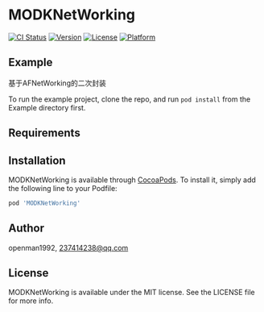 # MODKNetWorking

[![CI Status](https://img.shields.io/travis/openman1992/MODKNetWorking.svg?style=flat)](https://travis-ci.org/openman1992/MODKNetWorking)
[![Version](https://img.shields.io/cocoapods/v/MODKNetWorking.svg?style=flat)](https://cocoapods.org/pods/MODKNetWorking)
[![License](https://img.shields.io/cocoapods/l/MODKNetWorking.svg?style=flat)](https://cocoapods.org/pods/MODKNetWorking)
[![Platform](https://img.shields.io/cocoapods/p/MODKNetWorking.svg?style=flat)](https://cocoapods.org/pods/MODKNetWorking)

## Example
基于AFNetWorking的二次封装

To run the example project, clone the repo, and run `pod install` from the Example directory first.

## Requirements

## Installation

MODKNetWorking is available through [CocoaPods](https://cocoapods.org). To install
it, simply add the following line to your Podfile:

```ruby
pod 'MODKNetWorking'
```

## Author

openman1992, 237414238@qq.com

## License

MODKNetWorking is available under the MIT license. See the LICENSE file for more info.
